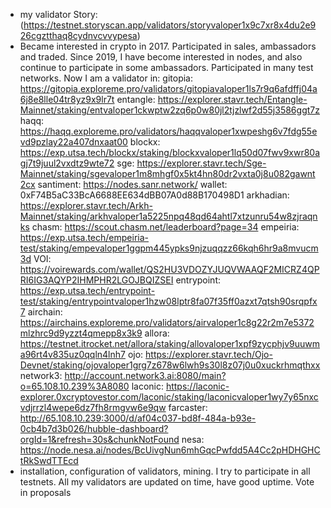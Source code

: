 - my validator Story:
 (https://testnet.storyscan.app/validators/storyvaloper1x9c7xr8x4du2e926cgztthaq8cydnvcvvypesa)
- Became interested in crypto in 2017. Participated in sales, ambassadors and traded. Since 2019, I have become interested in nodes, and also continue to participate in some ambassadors. Participated in many test networks. Now I am a validator in:
gitopia: https://gitopia.exploreme.pro/validators/gitopiavaloper1ls7r9q6afdffj04a6j8e8lle04tr8yz9x9lr7t
entangle: https://explorer.stavr.tech/Entangle-Mainnet/staking/entvaloper1ckwptw2zq6p0w80jl2tjzlwf2d55j3586ggt7z
haqq: https://haqq.exploreme.pro/validators/haqqvaloper1xwpeshg6v7fdg55evd9pzlay22a407dnxaat00
blockx: https://exp.utsa.tech/blockx/staking/blockxvaloper1lq50d07fwv9xwr80agj7t9juul2vxdtz9wte72
sge: https://explorer.stavr.tech/Sge-Mainnet/staking/sgevaloper1m8mhgf0x5kt4hn80dr2vxta0j8u082gawnt2cx
santiment: https://nodes.sanr.network/  wallet: 0xF74B5aC33BcA6688EE634dBB07A0d88B170498D1
arkhadian: https://explorer.stavr.tech/Arkh-Mainnet/staking/arkhvaloper1a5225npq48qd64ahtl7xtzunru54w8zjraqnks
chasm: https://scout.chasm.net/leaderboard?page=34
empeiria: https://exp.utsa.tech/empeiria-test/staking/empevaloper1ggpm445ypks9njzuqqzz66kqh6hr9a8mvucm3d
VOI: https://voirewards.com/wallet/QS2HU3VDOZYJUQVWAAQF2MICRZ4QPRI6IG3AQYP2IHMPHR2LGOJBQIZSEI
entrypoint: https://exp.utsa.tech/entrypoint-test/staking/entrypointvaloper1hzw08lptr8fa07f35ff0azxt7qtsh90srqpfx7
airchain: https://airchains.exploreme.pro/validators/airvaloper1c8g22r2m7e5372mlzhrc9d9yzzt4qmepp8x3k9
allora: https://testnet.itrocket.net/allora/staking/allovaloper1xpf9zycphjv9uuwma96rt4v835uz0qqln4lnh7
ojo: https://explorer.stavr.tech/Ojo-Devnet/staking/ojovaloper1grg7z678w6lwh9s30l8z07j0u0xuckrhmqthxx
network3: http://account.network3.ai:8080/main?o=65.108.10.239%3A8080
laconic: https://laconic-explorer.0xcryptovestor.com/laconic/staking/laconicvaloper1wy7y65nxcvdjrrzl4wepe6dz7fh8rmgvw6e9qw
farcaster: http://65.108.10.239:3000/d/af04c037-bd8f-484a-b93e-0cb4b7d3b026/hubble-dashboard?orgId=1&refresh=30s&chunkNotFound
nesa: https://node.nesa.ai/nodes/BcUivgNun6mhGqcPwfdd5A4Cc2pHDHGHCtRkSwdTTEcd
- installation, configuration of validators, mining. I try to participate in all testnets. All my validators are updated on time, have good uptime. Vote in proposals
